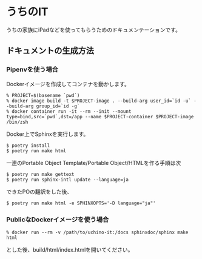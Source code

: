 # うちのIT

うちの家族にiPadなどを使ってもらうためのドキュメンテーションです。

## ドキュメントの生成方法

### Pipenvを使う場合

Dockerイメージを作成してコンテナを動かします。

```console
% PROJECT=$(basename `pwd`)
% docker image build -t $PROJECT-image . --build-arg user_id=`id -u` --build-arg group_id=`id -g`
% docker container run -it --rm --init --mount type=bind,src=`pwd`,dst=/app --name $PROJECT-container $PROJECT-image /bin/zsh
```

Docker上でSphinxを実行します。

```console
$ poetry install
$ poetry run make html
```

一連のPortable Object Template/Portable Object/HTMLを作る手順は次

```console
$ poetry run make gettext
$ poetry run sphinx-intl update --language=ja
```

できたPOの翻訳をした後、

```console
$ poetry run make html -e SPHINXOPTS='-D language="ja"'
```

### PublicなDockerイメージを使う場合

```console
% docker run --rm -v /path/to/uchino-it:/docs sphinxdoc/sphinx make html
```

とした後、build/html/index.htmlを開いてください。
